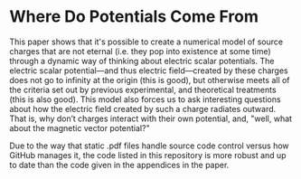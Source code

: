 # Where Do Potentials Come From
This paper shows that it's possible to create a numerical model of source charges that are not eternal (i.e. they pop into existence at some time) through a dynamic way of thinking about electric scalar potentials. The electric scalar potential—and thus electric field—created by these charges does not go to infinity at the origin (this is good), but otherwise meets all of the criteria set out by previous experimental, and theoretical treatments (this is also good). This model also forces us to ask interesting questions about how the electric field created by such a charge radiates outward. That is, why don’t charges interact with their own potential, and, "well, what about the magnetic vector potential?"

Due to the way that static .pdf files handle source code control versus how GitHub manages it, the code listed in this repository is more robust and up to date than the code given in the appendices in the paper.
